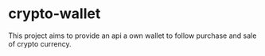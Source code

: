 # crypto-wallet

This project aims to provide an api a own wallet to follow purchase and sale of crypto currency.

